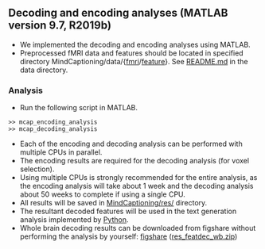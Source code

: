 ## Decoding and encoding analyses (MATLAB version 9.7, R2019b)
- We implemented the decoding and encoding analyses using MATLAB.
- Preprocessed fMRI data and features should be located in specified directory MindCaptioning/data/{[fmri](../../data/fmri)/[feature](../../data/feature)}. See [README.md](../../data/README.md) in the data directory.

### Analysis
- Run the following script in MATLAB.
```plaintext
>> mcap_encoding_analysis
>> mcap_decoding_analysis
```
- Each of the encoding and decoding analysis can be performed with multiple CPUs in parallel.
- The encoding results are required for the decoding analysis (for voxel selection).
- Using multiple CPUs is strongly recommended for the entire analysis, as the encoding analysis will take about 1 week and the decoding analysis about 50 weeks to complete if using a single CPU.
- All results will be saved in [MindCaptioning/res/](../../res) directory.
- The resultant decoded features will be used in the text generation analysis implemented by [Python](../python).
- Whole brain decoding results can be downloaded from figshare without performing the analysis by yourself:
 <a href="https://doi.org/10.6084/m9.figshare.25808179">figshare</a>
 (<a href="https://figshare.com/ndownloader/files/46347475">res_featdec_wb.zip</a>)

### 
